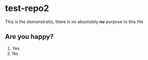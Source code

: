 # test-repo2

This is the demonstratio, there is no absolutely **no** purpose to this file 

## Are you happy?
1. Yes
2. No
